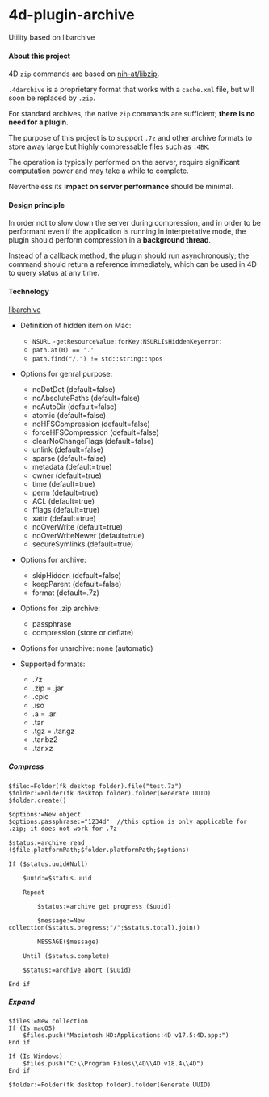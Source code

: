 # 4d-plugin-archive
Utility based on libarchive

#### About this project

4D `zip` commands are based on [nih-at/libzip](https://github.com/nih-at/libzip).

`.4darchive` is a proprietary format that works with a `cache.xml` file, but will soon be replaced by `.zip`.

For standard archives, the native `zip` commands are sufficient; **there is no need for a plugin**.

The purpose of this project is to support `.7z` and other archive formats to store away large but highly compressable files such as `.4BK`.

The operation is typically performed on the server, require significant computation power and may take a while to complete.

Nevertheless its **impact on server performance** should be minimal.

#### Design principle

In order not to slow down the server during compression, and in order to be performant even if the application is running in interpretative mode, the plugin should perform compression in a **background thread**.

Instead of a callback method, the plugin should run asynchronously; the command should return a reference immediately, which can be used in 4D to query status at any time.

#### Technology

[libarchive](https://www.libarchive.org)

* Definition of hidden item on Mac:
 
  * `NSURL` `-getResourceValue:forKey:NSURLIsHiddenKeyerror:`
  * `path.at(0) == '.'`
  * `path.find("/.") != std::string::npos`

* Options for genral purpose:
  * noDotDot (default=false) 
  * noAbsolutePaths (default=false)
  * noAutoDir (default=false) 
  * atomic (default=false)
  * noHFSCompression (default=false)
  * forceHFSCompression (default=false)
  * clearNoChangeFlags (default=false)
  * unlink (default=false)
  * sparse (default=false)
  * metadata (default=true)
  * owner (default=true)
  * time (default=true)
  * perm (default=true)
  * ACL (default=true)
  * fflags (default=true)
  * xattr (default=true)
  * noOverWrite (default=true)
  * noOverWriteNewer (default=true)
  * secureSymlinks (default=true)

* Options for archive:
  * skipHidden (default=false) 
  * keepParent (default=false) 
  * format (default=.7z) 

* Options for .zip archive:

  * passphrase
  * compression (store or deflate)

* Options for unarchive: none (automatic)

* Supported formats: 

  * .7z
  * .zip = .jar
  * .cpio
  * .iso
  * .a = .ar
  * .tar
  * .tgz = .tar.gz
  * .tar.bz2
  * .tar.xz

##### Compress

```4d
$file:=Folder(fk desktop folder).file("test.7z")
$folder:=Folder(fk desktop folder).folder(Generate UUID)
$folder.create()

$options:=New object
$options.passphrase:="1234d"  //this option is only applicable for .zip; it does not work for .7z

$status:=archive read ($file.platformPath;$folder.platformPath;$options)

If ($status.uuid#Null)
	
	$uuid:=$status.uuid
	
	Repeat 
		
		$status:=archive get progress ($uuid)
		
		$message:=New collection($status.progress;"/";$status.total).join()
		
		MESSAGE($message)
		
	Until ($status.complete)
	
	$status:=archive abort ($uuid)
	
End if 
```

##### Expand

```4d
$files:=New collection
If (Is macOS)
	$files.push("Macintosh HD:Applications:4D v17.5:4D.app:")
End if 

If (Is Windows)
	$files.push("C:\\Program Files\\4D\\4D v18.4\\4D")
End if 

$folder:=Folder(fk desktop folder).folder(Generate UUID)



```
